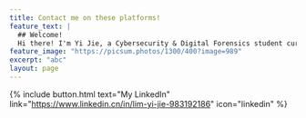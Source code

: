 ```yaml
---
title: Contact me on these platforms!
feature_text: |
  ## Welcome!
  Hi there! I'm Yi Jie, a Cybersecurity & Digital Forensics student currently studying at Ngee Ann Polytechnic!
feature_image: "https://picsum.photos/1300/400?image=989"
excerpt: "abc"
layout: page
---
```


{% include button.html text="My LinkedIn" link="https://www.linkedin.cn/in/lim-yi-jie-983192186" icon="linkedin" %}




